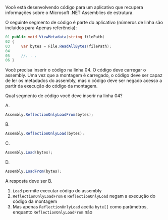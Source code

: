 ﻿Você está desenvolvendo código para um aplicativo que recupera informações sobre o Microsoft .NET
Assemblies de estrutura.

O seguinte segmento de código é parte do aplicativo (números de linha são incluídos para
Apenas referência):

```csharp
01 public void ViewMetadata(string filePath)
02 {
03     var bytes = File.ReadAllBytes(filePath);
04
05     //. . .
06 }
```

Você precisa inserir o código na linha 04. O código deve carregar o assembly. Uma vez que a montagem é
carregado, o código deve ser capaz de ler os metadados do assembly, mas o código deve ser negado
acesso a partir da execução do código da montagem.

Qual segmento de código você deve inserir na linha 04?

A.
```csharp
Assembly.ReflectionOnlyLoadFrom(bytes);
```

B.
```csharp
Assembly.ReflectionOnlyLoad(bytes);

```
C.
```csharp
Assembly.Load(bytes);
```

D.
```csharp
Assembly.LoadFrom(bytes);

```



A resposta deve ser B.

1) `Load` permite executar código do assembly
2) `ReflectionOnlyLoadFrom` e `ReflectionOnlyLoad` negam a execução do código da montagem
3) Mas apenas `ReflectionOnlyLoad` aceita `byte[]` como parâmetros, enquanto `ReflectionOnlyLoadFrom` não

